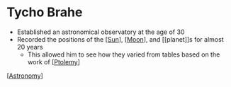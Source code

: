 # Tycho Brahe

- Established an astronomical observatory at the age of 30
- Recorded the positions of the [[Sun]], [[Moon]], and [[planet]]s for almost 20 years
  - This allowed him to see how they varied from tables based on the work of [[Ptolemy]]

[[Astronomy]]

[//begin]: # "Autogenerated link references for markdown compatibility"
[Sun]: sun "Sun"
[Moon]: moon "Moon"
[planets]: planets "Planets"
[Ptolemy]: ptolemy "Ptolemy"
[Astronomy]: astronomy "Astronomy"
[//end]: # "Autogenerated link references"
